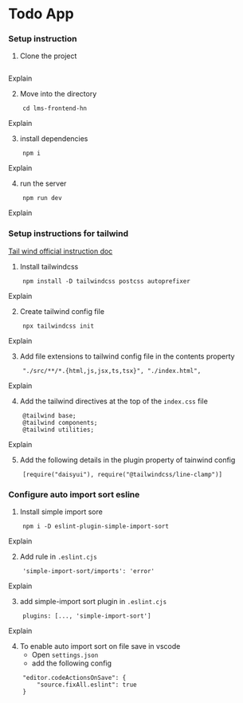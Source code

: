 # **Todo App**

### Setup instruction

1. Clone the project

```

```

Explain

2. Move into the directory

```
    cd lms-frontend-hn
```

Explain

3. install dependencies

```
    npm i
```

Explain

4. run the server

```
    npm run dev
```

Explain

### Setup instructions for tailwind

[Tail wind official instruction doc](https://tailwindcss.com/docs/installation)

1. Install tailwindcss

```
    npm install -D tailwindcss postcss autoprefixer
```

Explain

2. Create tailwind config file

```
    npx tailwindcss init
```

Explain

3. Add file extensions to tailwind config file in the contents property

```
    "./src/**/*.{html,js,jsx,ts,tsx}", "./index.html",

```

Explain

4. Add the tailwind directives at the top of the `index.css` file

```
    @tailwind base;
    @tailwind components;
    @tailwind utilities;
```

Explain

5. Add the following details in the plugin property of tainwind config

```
    [require("daisyui"), require("@tailwindcss/line-clamp")]
```


### Configure auto import sort esline

1. Install simple import sore

```
    npm i -D eslint-plugin-simple-import-sort
```

Explain

2. Add rule in `.eslint.cjs`

```
    'simple-import-sort/imports': 'error'
```

Explain

3. add simple-import sort plugin in `.eslint.cjs`

```
    plugins: [..., 'simple-import-sort']
```

Explain

4. To enable auto import sort on file save in vscode
   * Open `settings.json`
   * add the following config

```
    "editor.codeActionsOnSave": {
        "source.fixAll.eslint": true
    }
```
